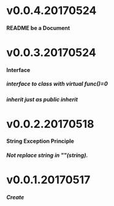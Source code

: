 # v0.0.4.20170524
#### README be a Document

# v0.0.3.20170524
#### Interface 
##### interface to class with virtual func()=0
##### inherit just as public inherit

# v0.0.2.20170518
#### String Exception Principle
##### Not replace string in ""(string).

# v0.0.1.20170517
##### Create